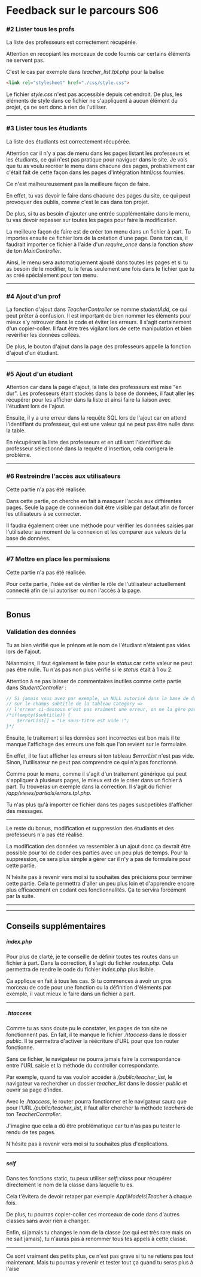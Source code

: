 # Feedback sur le parcours S06



### #2 Lister tous les profs

La liste des professeurs est correctement récupérée.

Attention en recopiant les morceaux de code fournis car certains éléments ne servent pas.

C'est le cas par exemple dans *teacher_list.tpl.php* pour la balise 

```html
<link rel="stylesheet" href="./css/style.css">
```

Le fichier *style.css* n'est pas accessible depuis cet endroit.
De plus, les éléments de style dans ce fichier ne s'appliquent à aucun élément du projet, ça ne sert donc à rien de l'utiliser.

-----

### #3 Lister tous les étudiants

La liste des étudiants est correctement récupérée.

Attention car il n'y a pas de menu dans les pages listant les professeurs et les étudiants, ce qui n'est pas pratique pour naviguer dans le site.
Je vois que tu as voulu recréer le menu dans chacune des pages, probablement car c'était fait de cette façon dans les pages d'intégration html/css fournies.

Ce n'est malheureusement pas la meilleure façon de faire.

En effet, tu vas devoir le faire dans chacune des pages du site, ce qui peut provoquer des oublis, comme c'est le cas dans ton projet. 

De plus, si tu as besoin d'ajouter une entrée supplémentaire dans le menu, tu vas devoir repasser sur toutes les pages pour faire la modification.

La meilleure façon de faire est de créer ton menu dans un fichier à part. Tu importes ensuite ce fichier lors de la création d'une page. Dans ton cas, il faudrait importer ce fichier à l'aide d'un *require_once* dans la fonction *show* de ton *MainController*.

Ainsi, le menu sera automatiquement ajouté dans toutes les pages et si tu as besoin de le modifier, tu le feras seulement une fois dans le fichier que tu as créé spécialement pour ton menu.

-----

### #4 Ajout d'un prof

La fonction d'ajout dans *TeacherController* se nomme *studentAdd*, ce qui peut prêter à confusion.
Il est important de bien nommer les éléments pour mieux s'y retrouver dans le code et éviter les erreurs.
Il s'agit certainement d'un copier-coller. Il faut être très vigilant lors de cette manipulation et bien revérifier les données collées.

De plus, le bouton d'ajout dans la page des professeurs appelle la fonction d'ajout d'un étudiant.

----

### #5 Ajout d'un étudiant

Attention car dans la page d'ajout, la liste des professeurs est mise "en dur".
Les professeurs étant stockés dans la base de données, il faut aller les récupérer pour les afficher dans la liste et ainsi faire la liaison avec l'étudiant lors de l'ajout.

Ensuite, il y a une erreur dans la requête SQL lors de l'ajout car on attend l'identifiant du professeur, qui est une valeur qui ne peut pas être nulle dans la table.

En récupérant la liste des professeurs et en utilisant l'identifiant du professeur sélectionné dans la requête d'insertion, cela corrigera le problème.

-----

### #6 Restreindre l'accès aux utilisateurs

Cette partie n'a pas été réalisée.

Dans cette partie, on cherche en fait à masquer l'accès aux différentes pages.
Seule la page de connexion doit être visible par défaut afin de forcer les utilisateurs à se connecter.

Il faudra également créer une méthode pour vérifier les données saisies par l'utilisateur au moment de la connexion et les comparer aux valeurs de la base de données.

-----

### #7 Mettre en place les permissions

Cette partie n'a pas été réalisée.

Pour cette partie, l'idée est de vérifier le rôle de l'utilisateur actuellement connecté afin de lui autoriser ou non l'accès à la page.

-----

## Bonus

### Validation des données

Tu as bien vérifié que le prénom et le nom de l'étudiant n'étaient pas vides lors de l'ajout.

Néanmoins, il faut également le faire pour le *status* car cette valeur ne peut pas être nulle.
Tu n'as pas non plus vérifié si le *status* était à 1 ou 2.

Attention à ne pas laisser de commentaires inutiles comme cette partie dans *StudentController* :

```php
// Si jamais vous avez par exemple, un NULL autorisé dans la base de données
// sur le champs subtitle de la tableau Category =>
// l'erreur ci-dessous n'est pas vraiment une erreur, on ne la gère pas !
/*if(empty($subtitle)) {
	$errorList[] = "Le sous-titre est vide !";
}*/
```

Ensuite, le traitement si les données sont incorrectes est bon mais il te manque l'affichage des erreurs une fois que l'on revient sur le formulaire.

En effet, il te faut afficher les erreurs si ton tableau *$errorList* n'est pas vide. Sinon, l'utilisateur ne peut pas comprendre ce qui n'a pas fonctionné.

Comme pour le menu, comme il s'agit d'un traitement générique qui peut s'appliquer à plusieurs pages, le mieux est de le créer dans un fichier à part. Tu trouveras un exemple dans la correction. Il s'agit du fichier */app/views/partials/errors.tpl.php*.

Tu n'as plus qu'à importer ce fichier dans tes pages suscpetibles d'afficher des messages.

----

Le reste du bonus, modification et suppression des étudiants et des professeurs n'a pas été réalisé.

La modification des données va ressembler à un ajout donc ça devrait être possible pour toi de coder ces parties avec un peu plus de temps.
Pour la suppression, ce sera plus simple à gérer car il n'y a pas de formulaire pour cette partie.

N'hésite pas à revenir vers moi si tu souhaites des précisions pour terminer cette partie. Cela te permettra d'aller un peu plus loin et d'apprendre encore plus efficacement en codant ces fonctionnalités.
Ça te servira forcément par la suite.

----

------

## Conseils supplémentaires

##### index.php

Pour plus de clarté, je te conseille de définir toutes tes routes dans un fichier à part.
Dans la correction, il s'agit du fichier *routes.php*.
Cela permettra de rendre le code du fichier *index.php* plus lisible.

Ça applique en fait à tous les cas. Si tu commences à avoir un gros morceau de code pour une fonction ou la définition d'éléments par exemple, il vaut mieux le faire dans un fichier à part.

---

##### .htaccess

Comme tu as sans doute pu le constater, les pages de ton site ne fonctionnent pas.
En fait, il te manque le fichier *.htaccess* dans le dossier *public*. Il te permettra d'activer la réécriture d'URL pour que ton router fonctionne.

Sans ce fichier, le navigateur ne pourra jamais faire la correspondance entre l'URL saisie et la méthode du controller correspondante.

Par exemple, quand tu vas vouloir accéder à */public/teacher_list*, le navigateur va rechercher un dossier *teacher_list* dans le dossier *public* et ouvrir sa page d'index.

Avec le *.htaccess*, le router pourra fonctionner et le navigateur saura que pour l'URL */public/teacher_list*, il faut aller chercher la méthode *teachers* de ton *TeacherController*.

J'imagine que cela a dû être problématique car tu n'as pas pu tester le rendu de tes pages.

N'hésite pas à revenir vers moi si tu souhaites plus d'explications.

-----

##### self

Dans tes fonctions static, tu peux utiliser *self::class* pour récupérer directement le nom de la classe dans laquelle tu es.

Cela t'évitera de devoir retaper par exemple *App\Models\Teacher* à chaque fois.

De plus, tu pourras copier-coller ces morceaux de code dans d'autres classes sans avoir rien à changer.

Enfin, si jamais tu changes le nom de la classe (ce qui est très rare mais on ne sait jamais), tu n'auras pas à renommer tous tes appels à cette classe.

-----

Ce sont vraiment des petits plus, ce n'est pas grave si tu ne retiens pas tout maintenant. Mais tu pourras y revenir et tester tout ça quand tu seras plus à l'aise